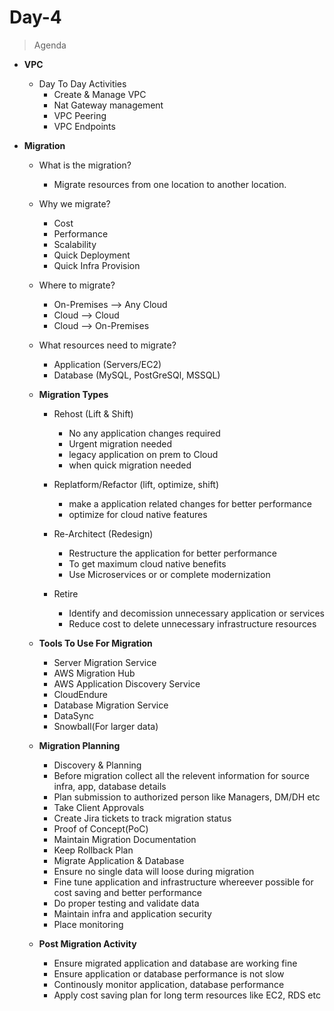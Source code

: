 # Day-4
> Agenda

- **VPC**
    - Day To Day Activities
        - Create & Manage VPC
        - Nat Gateway management
        - VPC Peering
        - VPC Endpoints

- **Migration**
    - What is the migration?
        - Migrate resources from one location to another location.

    - Why we migrate?
        - Cost
        - Performance
        - Scalability
        - Quick Deployment
        - Quick Infra Provision

    - Where to migrate?
        - On-Premises --> Any Cloud
        - Cloud --> Cloud
        - Cloud --> On-Premises
    - What resources need to migrate?
        - Application (Servers/EC2)
        - Database (MySQL, PostGreSQl, MSSQL)

    - **Migration Types**

        - Rehost (Lift & Shift)
            - No any application changes required 
            - Urgent migration needed
            - legacy application on prem to Cloud
            - when quick migration needed

        - Replatform/Refactor (lift, optimize, shift)
            - make a application related changes for better performance
            - optimize for cloud native features

        - Re-Architect (Redesign)
            - Restructure the application for better performance 
            - To get maximum cloud native benefits
            - Use Microservices or or complete modernization

        - Retire
            - Identify and decomission unnecessary application or services
            - Reduce cost to delete unnecessary infrastructure resources

     - **Tools To Use For Migration**
        - Server Migration Service
        - AWS Migration Hub
        - AWS Application Discovery Service
        - CloudEndure 
        - Database Migration Service
        - DataSync
        - Snowball(For larger data)

    - **Migration Planning**
        - Discovery & Planning
        - Before migration collect all the relevent information for source infra, app, database details
        - Plan submission to authorized person like Managers, DM/DH etc
        - Take Client Approvals
        - Create Jira tickets to track migration status
        - Proof of Concept(PoC)
        - Maintain Migration Documentation
        - Keep Rollback Plan
        - Migrate Application & Database
        - Ensure no single data will loose during migration
        - Fine tune application and infrastructure whereever possible for cost saving and better performance
        - Do proper testing and validate data
        - Maintain infra and application security
        - Place monitoring

    - **Post Migration Activity**
        - Ensure migrated application and database are working fine
        - Ensure application or database performance is not slow
        - Continously monitor application, database performance 
        - Apply cost saving plan for long term resources like EC2, RDS etc
        


                


